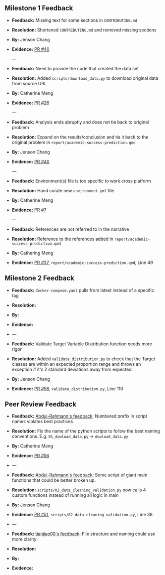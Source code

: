 ## Milestone 1 Feedback

-   **Feedback:** Missing text for some sections in `CONTRIBUTING.md`

-   **Resolution:** Shortened `CONTRIBUTING.md` and removed missing sections

-   **By:** Jenson Chang

-   **Evidence:** [PR #40](https://github.com/UBC-MDS/academic-success-prediction/pull/40/files)

    —

-   **Feedback:** Need to provide the code that created the data set

-   **Resolution:** Added `scripts/download_data.py` to download original data from source URL

-   **By:** Catherine Meng

-   **Evidence:** [PR #26](https://github.com/UBC-MDS/academic-success-prediction/pull/26/files)

    —

-   **Feedback:** Analysis ends abruptly and does not tie back to original problem

-   **Resolution:** Expand on the results/conclusion and tie it back to the original problem in `report/academic-success-prediction.qmd`

-   **By:** Jenson Chang

-   **Evidence:** [PR #40](https://github.com/UBC-MDS/academic-success-prediction/pull/40/files)

    —

-   **Feedback:** Environment(s) file is too specific to work cross platform

-   **Resolution:** Hand curate new `environment.yml` file

-   **By:** Catherine Meng

-   **Evidence:** [PR #7](https://github.com/UBC-MDS/academic-success-prediction/pull/7/files)

    —

-   **Feedback:** References are not referred to in the narrative

-   **Resolution:** Reference to the references added in `report/academic-success-prediction.qmd`

-   **By:** Cathering Meng

-   **Evidence:** [PR #37](https://github.com/UBC-MDS/academic-success-prediction/pull/37/files), `report/academic-success-prediction.qmd`, Line 49

## Milestone 2 Feedback

-   **Feedback:** `docker-compose.yaml` pulls from latest instead of a specific tag

-   **Resolution:**

-   **By:**

-   **Evidence:**

-   —

-   **Feedback:** Validate Target Variable Distribution function needs more rigor

-   **Resolution:** Added `validate_distribution.py` to check that the Target classes are within an expected proportion range and throws an exception if it's 2 standard deviations away from expected. 

-   **By:** Jenson Chang

-   **Evidence:** [PR #58](https://github.com/UBC-MDS/academic-success-prediction/pull/58/files), `validate_distribution.py`, Line 110

## Peer Review Feedback

-   **Feedback:** [Abdul-Rahmann's feedback](https://github.com/UBC-MDS/data-analysis-review-2024/issues/11#issuecomment-2530167190): Numbered prefix in script names violates best practices

-   **Resolution:** Fix the name of the python scripts to follow the best naming conventions. E.g. `01_dowload_data.py` -\> `dowload_data.py`

-   **By:** Catherine Meng

-   **Evidence:** [PR #56](https://github.com/UBC-MDS/academic-success-prediction/pull/56)

-   —

-   **Feedback:** [Abdul-Rahmann's feedback](https://github.com/UBC-MDS/data-analysis-review-2024/issues/11#issuecomment-2530167190): Some script of giant main functions that could be better broken up.

-   **Resolution:** `scripts/02_data_cleaning_validation.py` now calls 4 custom functions instead of running all logic in main

-   **By:** Jenson Chang

-   **Evidence:** [PR #51](https://github.com/UBC-MDS/academic-success-prediction/pull/51/files), `scripts/02_data_cleaning_validation.py`, Line 38

-   —

-   **Feedback:** [tianjiao00's feedback](https://github.com/UBC-MDS/data-analysis-review-2024/issues/11#issuecomment-2534180728): File structure and naming could use more clarity

-   **Resolution:**

-   **By:**

-   **Evidence:**
